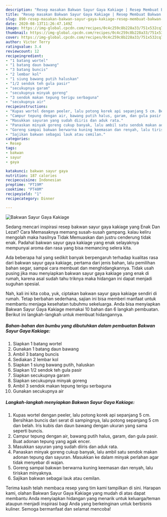 ```yaml
---
description: "Resep masakan Bakwan Sayur Gaya Kakiage | Resep Membuat Bakwan Sayur Gaya Kakiage Yang Sedap"
title: "Resep masakan Bakwan Sayur Gaya Kakiage | Resep Membuat Bakwan Sayur Gaya Kakiage Yang Sedap"
slug: 890-resep-masakan-bakwan-sayur-gaya-kakiage-resep-membuat-bakwan-sayur-gaya-kakiage-yang-sedap
date: 2020-08-13T11:26:47.149Z
image: https://img-global.cpcdn.com/recipes/0c4c259c8b228a33/751x532cq70/bakwan-sayur-gaya-kakiage-foto-resep-utama.jpg
thumbnail: https://img-global.cpcdn.com/recipes/0c4c259c8b228a33/751x532cq70/bakwan-sayur-gaya-kakiage-foto-resep-utama.jpg
cover: https://img-global.cpcdn.com/recipes/0c4c259c8b228a33/751x532cq70/bakwan-sayur-gaya-kakiage-foto-resep-utama.jpg
author: Victor Terry
ratingvalue: 3.4
reviewcount: 12
recipeingredient:
- "1 batang wortel"
- "1 batang daun bawang"
- "3 batang buncis"
- "2 lembar kol"
- "1 siung bawang putih haluskan"
- "1/2 sendok teh gula pasir"
- "secukupnya garam"
- "secukupnya minyak goreng"
- "3 sendok makan tepung terigu serbaguna"
- "secukupnya air"
recipeinstructions:
- "Kupas wortel dengan peeler, lalu potong korek api sepanjang 5 cm. Bersihkan buncis dari serat di sampingnya, lalu potong sepanjang 5 cm dan belah. Iris kubis dan daun bawang dengan ukuran yang sama seperti buncis."
- "Campur tepung dengan air, bawang putih halus, garam, dan gula pasir. Buat adonan tepung yang agak encer."
- "Masukkan sayuran yang sudah diiris dan aduk rata."
- "Panaskan minyak goreng cukup banyak, lalu ambil satu sendok makan adonan tepung dan sayuran. Masukkan ke dalam minyak perlahan agar tidak menyebar di wajan."
- "Goreng sampai bakwan berwarna kuning keemasan dan renyah, lalu tiriskan minyaknya."
- "Sajikan bakwan sebagai lauk atau cemilan."
categories:
- Resep
tags:
- bakwan
- sayur
- gaya

katakunci: bakwan sayur gaya 
nutrition: 187 calories
recipecuisine: Indonesian
preptime: "PT19M"
cooktime: "PT40M"
recipeyield: "1"
recipecategory: Dinner

---
```



![Bakwan Sayur Gaya Kakiage](https://img-global.cpcdn.com/recipes/0c4c259c8b228a33/751x532cq70/bakwan-sayur-gaya-kakiage-foto-resep-utama.jpg)

Sedang mencari inspirasi resep bakwan sayur gaya kakiage yang Enak Dan Lezat? Cara Memasaknya memang susah-susah gampang. kalau keliru mengolah maka hasilnya Tidak Memuaskan dan justru cenderung tidak enak. Padahal bakwan sayur gaya kakiage yang enak selayaknya mempunyai aroma dan rasa yang bisa memancing selera kita.

Ada beberapa hal yang sedikit banyak berpengaruh terhadap kualitas rasa dari bakwan sayur gaya kakiage, pertama dari jenis bahan, lalu pemilihan bahan segar, sampai cara membuat dan menghidangkannya. Tidak usah pusing jika mau menyiapkan bakwan sayur gaya kakiage yang enak di rumah, karena asal sudah tahu triknya maka hidangan ini dapat menjadi suguhan spesial.




Nah, kali ini kita coba, yuk, ciptakan bakwan sayur gaya kakiage sendiri di rumah. Tetap berbahan sederhana, sajian ini bisa memberi manfaat untuk membantu menjaga kesehatan tubuhmu sekeluarga. Anda bisa menyiapkan Bakwan Sayur Gaya Kakiage memakai 10 bahan dan 6 langkah pembuatan. Berikut ini langkah-langkah untuk membuat hidangannya.

<!--inarticleads1-->

##### Bahan-bahan dan bumbu yang dibutuhkan dalam pembuatan Bakwan Sayur Gaya Kakiage:

1. Siapkan 1 batang wortel
1. Gunakan 1 batang daun bawang
1. Ambil 3 batang buncis
1. Sediakan 2 lembar kol
1. Siapkan 1 siung bawang putih, haluskan
1. Siapkan 1/2 sendok teh gula pasir
1. Siapkan secukupnya garam
1. Siapkan secukupnya minyak goreng
1. Ambil 3 sendok makan tepung terigu serbaguna
1. Gunakan secukupnya air




<!--inarticleads2-->

##### Langkah-langkah menyiapkan Bakwan Sayur Gaya Kakiage:

1. Kupas wortel dengan peeler, lalu potong korek api sepanjang 5 cm. Bersihkan buncis dari serat di sampingnya, lalu potong sepanjang 5 cm dan belah. Iris kubis dan daun bawang dengan ukuran yang sama seperti buncis.
1. Campur tepung dengan air, bawang putih halus, garam, dan gula pasir. Buat adonan tepung yang agak encer.
1. Masukkan sayuran yang sudah diiris dan aduk rata.
1. Panaskan minyak goreng cukup banyak, lalu ambil satu sendok makan adonan tepung dan sayuran. Masukkan ke dalam minyak perlahan agar tidak menyebar di wajan.
1. Goreng sampai bakwan berwarna kuning keemasan dan renyah, lalu tiriskan minyaknya.
1. Sajikan bakwan sebagai lauk atau cemilan.




Terima kasih telah membaca resep yang tim kami tampilkan di sini. Harapan kami, olahan Bakwan Sayur Gaya Kakiage yang mudah di atas dapat membantu Anda menyiapkan hidangan yang menarik untuk keluarga/teman ataupun menjadi inspirasi bagi Anda yang berkeinginan untuk berbisnis kuliner. Semoga bermanfaat dan selamat mencoba!
